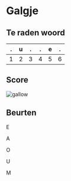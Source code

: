 # Galgje

## Te raden woord

| .   | u   | .   | .   | e   | .   |
| --- | --- | --- | --- | --- | --- |
| 1   | 2   | 3   | 4   | 5   | 6   |

## Score

![gallow](./images/3.png)

## Beurten

E

A

O

U

M